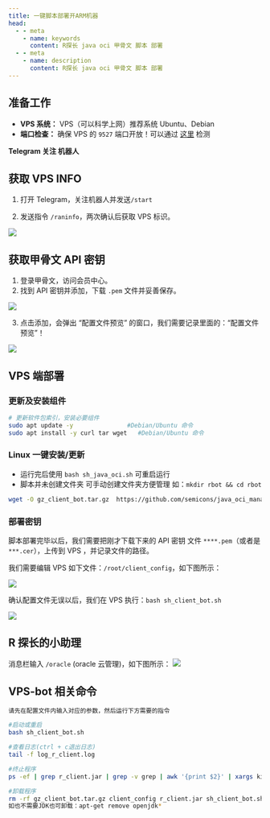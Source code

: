 ```yaml
---
title: 一键脚本部署开ARM机器
head:
  - - meta
    - name: keywords
      content: R探长 java oci 甲骨文 脚本 部署
  - - meta
    - name: description
      content: R探长 java oci 甲骨文 脚本 部署
---
```


## 准备工作

- **VPS 系统：** VPS（可以科学上网）推荐系统 Ubuntu、Debian
- **端口检查：** 确保 VPS 的 `9527` 端口开放！可以通过 [这里](https://tool.chinaz.com/port) 检测

**Telegram 关注 机器人**

<Box :items="[
{ l: 'https://t.me/radiance_helper_bot', i: 'fab fa-telegram',  color: '#26A5E4', t: 'R探长的小助理', ct: 'BOT' },
{ l: 'https://t.me/agentONE_R', i: 'fab fa-telegram',  color: '#26A5E4',  t: 'R探长', ct: '频道' }
]"/>

<div style="margin-top: 10px;"></div>
<Links 
l="https://github.com/semicons/java_oci_manage"
light="https://i.theovan.cn/logo/github.svg"
dark="https://i.theovan.cn/logo/github-dark.svg"
t="Github 项目地址"
/>

## 获取 VPS INFO

1. 打开 Telegram，关注机器人并发送`/start`

2. 发送指令 `/raninfo`，两次确认后获取 VPS 标识。

![](https://i.theovan.cn/docs/202309032107312.png)

## 获取甲骨文 API 密钥

1. 登录甲骨文，访问会员中心。
2. 找到 API 密钥并添加，下载 `.pem` 文件并妥善保存。

![](https://i.theovan.cn/docs/20230903211053.png)

3. 点击添加，会弹出 “配置文件预览” 的窗口，我们需要记录里面的：“配置文件预览”！

![](https://i.theovan.cn/docs/202309032112188.png)

## VPS 端部署

### 更新及安装组件

```bash
# 更新软件包索引，安装必要组件
sudo apt update -y               #Debian/Ubuntu 命令
sudo apt install -y curl tar wget   #Debian/Ubuntu 命令
```

### Linux 一键安装/更新

- 运行完后使用 `bash sh_java_oci.sh` 可重启运行
- 脚本并未创建文件夹 可手动创建文件夹方便管理 如：`mkdir rbot && cd rbot`

```bash
wget -O gz_client_bot.tar.gz  https://github.com/semicons/java_oci_manage/releases/latest/download/gz_client_bot.tar.gz && tar -zxvf gz_client_bot.tar.gz --exclude=client_config  && tar -zxvf gz_client_bot.tar.gz --skip-old-files client_config && chmod +x sh_client_bot.sh && bash sh_client_bot.sh
```

### 部署密钥

脚本部署完毕以后，我们需要把刚才下载下来的 API 密钥 文件 `****.pem`（或者是`***.cer`），上传到 VPS ，并记录文件的路径。

我们需要编辑 VPS 如下文件：`/root/client_config`，如下图所示：

![](https://i.theovan.cn/docs/202309032121395.png)

确认配置文件无误以后，我们在 VPS 执行：`bash sh_client_bot.sh `

![](https://i.theovan.cn/docs/202309032126839.png)

## R 探长的小助理

消息栏输入 `/oracle` (oracle 云管理)，如下图所示：
![](https://i.theovan.cn/docs/202309032123801.png)

## VPS-bot 相关命令

```bash
请先在配置文件内输入对应的参数，然后运行下方需要的指令

#启动或重启
bash sh_client_bot.sh

#查看日志(ctrl + c退出日志)
tail -f log_r_client.log

#终止程序
ps -ef | grep r_client.jar | grep -v grep | awk '{print $2}' | xargs kill -9

#卸载程序
rm -rf gz_client_bot.tar.gz client_config r_client.jar sh_client_bot.sh log_r_client.log debug-.log
如也不需要JDK也可卸载：apt-get remove openjdk*

```
